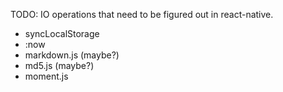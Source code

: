 TODO: IO operations that need to be figured out in react-native.
 * syncLocalStorage
 * :now
 * markdown.js (maybe?)
 * md5.js (maybe?)
 * moment.js
